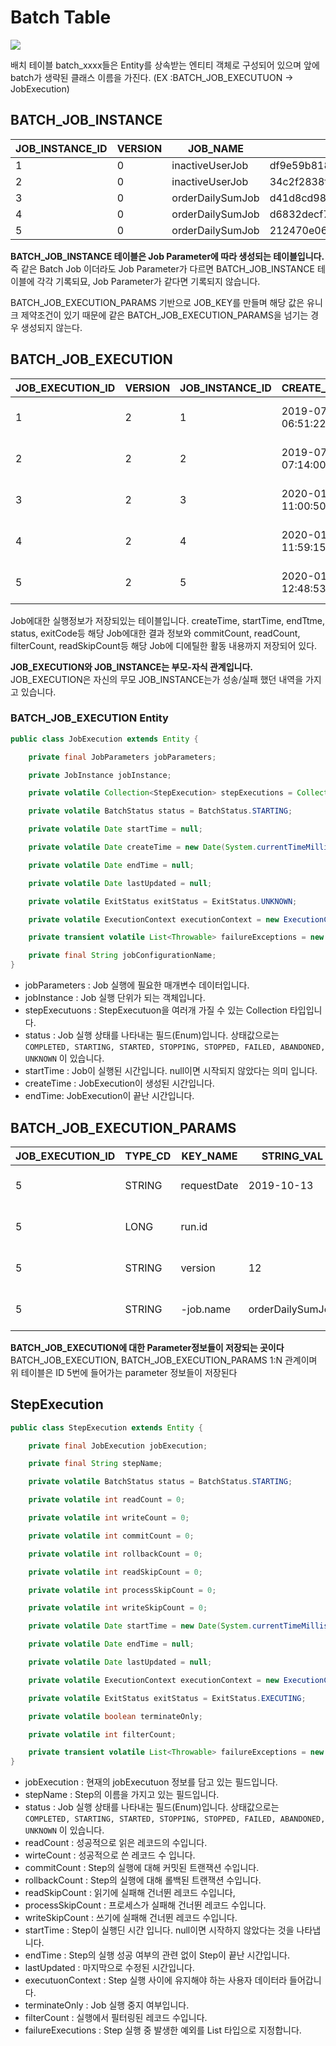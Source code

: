 # Batch Table

![](https://github.com/cheese10yun/TIL/raw/master/assets/meta-data-erd.png)


배치 테이블 batch_xxxx들은 Entity를 상속받는 엔티티 객체로 구성되어 있으며 앞에 batch가 생략된 클래스 이름을 가진다. (EX :BATCH_JOB_EXECUTUON -> JobExecution)

## BATCH_JOB_INSTANCE

JOB_INSTANCE_ID | VERSION | JOB_NAME | JOB_KEY
----------------|---------|----------|--------
1 | 0 | inactiveUserJob | df9e59b818ab301226e71dcf67795b07
2 | 0 | inactiveUserJob | 34c2f2838f31f237450a6c7659e36995
3 | 0 | orderDailySumJob | d41d8cd98f00b204e9800998ecf8427e
4 | 0 | orderDailySumJob | d6832decf796311c39d3d934a9d7cfd5
5 | 0 | orderDailySumJob | 212470e06656926b4b339a42dc5d64c3


**BATCH_JOB_INSTANCE 테이블은 Job Parameter에 따라 생성되는 테이블입니다.** 즉 같은 Batch Job 이더라도 Job Parameter가 다르면 BATCH_JOB_INSTANCE 테이블에 각각 기록되묘, Job Parameter가 같다면 기록되지 않습니다.


BATCH_JOB_EXECUTION_PARAMS 기반으로 JOB_KEY를 만들며 해당 값은 유니크 제약조건이 있기 때문에 같은 BATCH_JOB_EXECUTION_PARAMS을 넘기는 경우 생성되지 않는다.



## BATCH_JOB_EXECUTION
JOB_EXECUTION_ID | VERSION | JOB_INSTANCE_ID | CREATE_TIME | START_TIME | END_TIME | STATUS | EXIT_CODE | EXIT_MESSAGE | LAST_UPDATED | JOB_CONFIGURATION_LOCATION
-----------------|---------|-----------------|-------------|------------|----------|--------|-----------|--------------|--------------|---------------------------
1 | 2 | 1 | 2019-07-02 06:51:22 | 2019-07-02 06:51:22 | 2019-07-02 06:51:23 | COMPLETED | COMPLETED |  | 2019-07-02 06:51:23 | NULL
2 | 2 | 2 | 2019-07-02 07:14:00 | 2019-07-02 07:14:00 | 2019-07-02 07:14:01 | COMPLETED | COMPLETED |  | 2019-07-02 07:14:01 | NULL
3 | 2 | 3 | 2020-01-13 11:00:50 | 2020-01-13 11:00:50 | 2020-01-13 11:00:50 | COMPLETED | COMPLETED |  | 2020-01-13 11:00:50 | NULL
4 | 2 | 4 | 2020-01-13 11:59:15 | 2020-01-13 11:59:15 | 2020-01-13 11:59:15 | COMPLETED | COMPLETED |  | 2020-01-13 11:59:15 | NULL
5 | 2 | 5 | 2020-01-13 12:48:53 | 2020-01-13 12:48:53 | 2020-01-13 12:48:54 | COMPLETED | COMPLETED |  | 2020-01-13 12:48:54 | NULL

Job에대한 실행정보가 저장되있는 테이블입니다. createTime, startTime, endTtme, status, exitCode등 해당 Job에대한 결과 정보와 commitCount, readCount, filterCount, readSkipCount등 해당 Job에 디에틸한 활동 내용까지 저장되어 있다.

**JOB_EXECUTION와 JOB_INSTANCE는 부모-자식 관계입니다.** JOB_EXECUTION은 자신의 무모 JOB_INSTANCE는가 성송/실패 했던 내역을 가지고 있습니다.


### BATCH_JOB_EXECUTION Entity
```java
public class JobExecution extends Entity {

	private final JobParameters jobParameters;

	private JobInstance jobInstance;

	private volatile Collection<StepExecution> stepExecutions = Collections.synchronizedSet(new LinkedHashSet<>());

	private volatile BatchStatus status = BatchStatus.STARTING;

	private volatile Date startTime = null;

	private volatile Date createTime = new Date(System.currentTimeMillis());

	private volatile Date endTime = null;

	private volatile Date lastUpdated = null;

	private volatile ExitStatus exitStatus = ExitStatus.UNKNOWN;

	private volatile ExecutionContext executionContext = new ExecutionContext();

	private transient volatile List<Throwable> failureExceptions = new CopyOnWriteArrayList<>();

	private final String jobConfigurationName;
}
```

* jobParameters : Job 실행에 필요한 매개변수 데이터입니다.
* jobInstance : Job 실행 단위가 되는 객체입니다.
* stepExecutuons : StepExecutuon을 여러개 가질 수 있는 Collection 타입입니다.
* status : Job 실행 상태를 나타내는 필드(Enum)입니다. 상태값으로는 `COMPLETED, STARTING, STARTED, STOPPING, STOPPED, FAILED, ABANDONED, UNKNOWN` 이 있습니다.
* startTime : Job이 실행된 시간입니다. null이면 시작되지 않았다는 의미 입니다.
* createTime : JobExecution이 생성된 시간입니다.
* endTime: JobExecution이 끝난 시간입니다.

## BATCH_JOB_EXECUTION_PARAMS


JOB_EXECUTION_ID | TYPE_CD | KEY_NAME | STRING_VAL | DATE_VAL | LONG_VAL | DOUBLE_VAL | IDENTIFYING
-----------------|---------|----------|------------|----------|----------|------------|------------
5 | STRING | requestDate | 2019-10-13 | 1970-01-01 00:00:00 | 0 | 0 | N
5 | LONG | run.id |  | 1970-01-01 00:00:00 | 2 | 0 | Y
5 | STRING | version | 12 | 1970-01-01 00:00:00 | 0 | 0 | Y
5 | STRING | -job.name | orderDailySumJob | 1970-01-01 00:00:00 | 0 | 0 | N

**BATCH_JOB_EXECUTION에 대한 Parameter정보들이 저장되는 곳이다** BATCH_JOB_EXECUTION, BATCH_JOB_EXECUTION_PARAMS 1:N 관계이며 위 테이블은 ID 5번에 들어가는 parameter 정보들이 저장된다



## StepExecution

```java
public class StepExecution extends Entity {

	private final JobExecution jobExecution;

	private final String stepName;

	private volatile BatchStatus status = BatchStatus.STARTING;

	private volatile int readCount = 0;

	private volatile int writeCount = 0;

	private volatile int commitCount = 0;

	private volatile int rollbackCount = 0;

	private volatile int readSkipCount = 0;

	private volatile int processSkipCount = 0;

	private volatile int writeSkipCount = 0;

	private volatile Date startTime = new Date(System.currentTimeMillis());

	private volatile Date endTime = null;

	private volatile Date lastUpdated = null;

	private volatile ExecutionContext executionContext = new ExecutionContext();

	private volatile ExitStatus exitStatus = ExitStatus.EXECUTING;

	private volatile boolean terminateOnly;

	private volatile int filterCount;

	private transient volatile List<Throwable> failureExceptions = new CopyOnWriteArrayList<Throwable>();
}
```
* jobExecution : 현재의 jobExecutuon 정보를 담고 있는 필드입니다.
* stepName : Step의 이름을 가지고 있는 필드입니다.
* status : Job 실행 상태를 나타내는 필드(Enum)입니다. 상태값으로는 `COMPLETED, STARTING, STARTED, STOPPING, STOPPED, FAILED, ABANDONED, UNKNOWN` 이 있습니다.
* readCount : 성공적으로 읽은 레코드의 수입니다.
* wirteCount : 성공적으로 쓴 레코드 수 입니다.
* commitCount : Step의 실행에 대해 커밋된 트랜잭션 수입니다.
* rollbackCount : Step의 실행에 대해 롤백된 트랜잭션 수입니다.
* readSkipCount : 읽기에 실패해 건너뛴 레코드 수입니다,
* processSkipCount : 프로세스가 실패해 건너뛴 레코드 수입니다.
* writeSkipCount : 쓰기에 실패해 건너뛴 레코드 수입니다.
* startTime : Step이 실행딘 시간 입니다. null이면 시작하지 않았다는 것을 나타냅니다.
* endTime : Step의 실행 성공 여부의 관련 없이 Step이 끝난 시간입니다.
* lastUpdated : 마지막으로 수정된 시간입니다.
* executuonContext : Step 실행 사이에 유지해야 하는 사용자 데이터라 들어갑니다.
* terminateOnly : Job 실행 중지 여부입니다.
* filterCount : 실행에서 필터링된 레코드 수입니다.
* failureExecutions : Step 실행 중 발생한 예외를 List 타입으로 지정합니다.